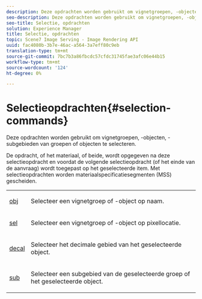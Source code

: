 ```yaml
---
description: Deze opdrachten worden gebruikt om vignetgroepen, -objecten, -subgebieden van groepen of objecten te selecteren.
seo-description: Deze opdrachten worden gebruikt om vignetgroepen, -objecten, -subgebieden van groepen of objecten te selecteren.
seo-title: Selectie, opdrachten
solution: Experience Manager
title: Selectie, opdrachten
topic: Scene7 Image Serving - Image Rendering API
uuid: fac4080b-3b7e-46ac-a564-3a7eff80c9eb
translation-type: tm+mt
source-git-commit: 7bc7b3a86fbcdc57cfdc31745fae3afc06e44b15
workflow-type: tm+mt
source-wordcount: '124'
ht-degree: 0%

---
```



# Selectieopdrachten{#selection-commands}

Deze opdrachten worden gebruikt om vignetgroepen, -objecten, -subgebieden van groepen of objecten te selecteren.

De opdracht, of het materiaal, of beide, wordt opgegeven na deze selectieopdracht en voordat de volgende selectieopdracht (of het einde van de aanvraag) wordt toegepast op het geselecteerde item. Met selectieopdrachten worden materiaalspecificatiesegmenten (MSS) gescheiden.

<table id="simpletable_028957E516644FE8A7B1BC056A32FCD1"> 
 <tr class="strow"> 
  <td class="stentry"> <p><span class="codeph"> <a href="../../../../../../ir-api/http-protocol/image-rendering-api-ref/c-ir-http-protocol-ref/c-ir-http-protocol-command-reference/r-ir-obj.md#reference-31e7dac7931b4e0eb3c7589f120a1e6a" type="reference" format="dita" scope="local"> obj</a> </span> </p></td> 
  <td class="stentry"> <p>Selecteer een vignetgroep of -object op naam. </p></td> 
 </tr> 
 <tr class="strow"> 
  <td class="stentry"> <p><span class="codeph"> <a href="../../../../../../ir-api/http-protocol/image-rendering-api-ref/c-ir-http-protocol-ref/c-ir-http-protocol-command-reference/r-ir-sel.md#reference-01322c58d414481385c29fcdd27a090b" type="reference" format="dita" scope="local"> sel</a></span> </p></td> 
  <td class="stentry"> <p>Selecteer een vignetgroep of -object op pixellocatie. </p></td> 
 </tr> 
 <tr class="strow"> 
  <td class="stentry"> <p><span class="codeph"> <a href="../../../../../../ir-api/http-protocol/image-rendering-api-ref/c-ir-http-protocol-ref/c-ir-http-protocol-command-reference/r-ir-decal.md#reference-3a5f1adc7fe24c91aa5655d64038e857" type="reference" format="dita" scope="local"> decal</a></span> </p></td> 
  <td class="stentry"> <p>Selecteer het decimale gebied van het geselecteerde object. </p></td> 
 </tr> 
 <tr class="strow"> 
  <td class="stentry"> <p><span class="codeph"> <a href="../../../../../../ir-api/http-protocol/image-rendering-api-ref/c-ir-http-protocol-ref/c-ir-http-protocol-command-reference/r-ir-sub.md#reference-3cedba817f3c401495ba32bd1bf9b383" type="reference" format="dita" scope="local"> sub</a></span> </p></td> 
  <td class="stentry"> <p>Selecteer een subgebied van de geselecteerde groep of het geselecteerde object. </p></td> 
 </tr> 
</table>

